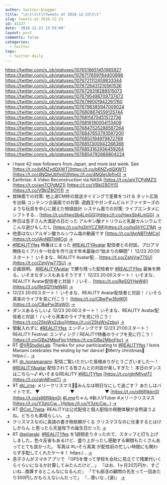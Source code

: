 ```yaml
---
author: twitter-blogger
title: "\n\t\t\t\tTweets at 2018-12-23\t\t"
slug: tweets-at-2018-12-23
id: 41337
date: '2018-12-23 23:59:00'
layout: post
comments: false
categories:
  - twitter
tags:
  - twitter-daily
---
```


https://twitter.com/o_ob/statuses/1076516651451985927 https://twitter.com/o_ob/statuses/1076717659784400896 https://twitter.com/o_ob/statuses/1076721112459833344 https://twitter.com/o_ob/statuses/1076726431210561536 https://twitter.com/o_ob/statuses/1076729318288515073 https://twitter.com/o_ob/statuses/1076795498709737472 https://twitter.com/o_ob/statuses/1076796001942261760 https://twitter.com/o_ob/statuses/1076798385947009024 https://twitter.com/o_ob/statuses/1076808874559135744 https://twitter.com/o_ob/statuses/1076811470451572736 https://twitter.com/o_ob/statuses/1076816190004113409 https://twitter.com/o_ob/statuses/1076847525288587264 https://twitter.com/o_ob/statuses/1076847653793587200 https://twitter.com/o_ob/statuses/1076850194979872769 https://twitter.com/o_ob/statuses/1076851300942266368 https://twitter.com/o_ob/statuses/1076853162936459264 https://twitter.com/o_ob/statuses/1076854792666804224  

*   I have 42 new followers from Japan, and more last week. See [https://t.co/b6NZvdQXWT](https://t.co/b6NZvdQXWT) [https://t.co/4NQleUbfm0](https://t.co/4NQleUbfm0) [->](https://twitter.com/o_ob/statuses/1076516651451985927)
*   Earthrise: A Video Reconstruction via NASA [https://t.co/aniTCPdMZ1](https://t.co/aniTCPdMZ1) [https://t.co/VBkIZ8OYI1](https://t.co/VBkIZ8OYI1) [->](https://twitter.com/o_ob/statuses/1076717659784400896)
*   放映面での対策: 地上波CM枠の放送タイミングで差異をつける ネット広告を出稿 コンテンツ企画面での対策: 遊戯王やガンダムビルドファイターズのような玩具を中心に据えた物語設計 システム面での対策: ライブエンタメにシフトする… [https://t.co/HwxSb4LmGG](https://t.co/HwxSb4LmGG) [->](https://twitter.com/o_ob/statuses/1076721112459833344)
*   昨日は息子さん大満足の日だった アルギン酸ナトリウムと乳酸カルシウムでこんな遊びもしたし [https://t.co/hs5tjYCZ1M](https://t.co/hs5tjYCZ1M) [->](https://twitter.com/o_ob/statuses/1076726431210561536)
*   他意はないアルギン酸カルシウム塩の動画です [https://t.co/lAnNBThMCg](https://t.co/lAnNBThMCg) [->](https://twitter.com/o_ob/statuses/1076729318288515073)
*   [#REALITYfes](https://twitter.com/search?q=%23REALITYfes&src=hash) 特番はじまった [#REALITYAvatar](https://twitter.com/search?q=%23REALITYAvatar&src=hash) 配信者との対談。プロアマ関係なくアバター社会を作り出す年末最後の“始まりの瞬間”！ 12/23 20:00スタート！ いそまな、REALITY Avatar配… [https://t.co/ZshjVw77SU](https://t.co/ZshjVw77SU) [->](https://twitter.com/o_ob/statuses/1076795498709737472)
*   企画説明。 [#REALITYAvatar](https://twitter.com/search?q=%23REALITYAvatar&src=hash) で勝ち残った配信者が [#REALITYfes](https://twitter.com/search?q=%23REALITYfes&src=hash) 最後を飾る。いそまなダンスもあるそうです！ 12/23 20:00スタート！ いそまな、REALITY Avatar配信者と対談！ / いそ… [https://t.co/ReSQYHeW4I](https://t.co/ReSQYHeW4I) [->](https://twitter.com/o_ob/statuses/1076796001942261760)
*   12/23 20:00スタート！ いそまな、REALITY Avatar配信者と対談！ / いそら真実のライブを見に行こう！ [https://t.co/CBwPw3fqW0](https://t.co/CBwPw3fqW0) [->](https://twitter.com/o_ob/statuses/1076798385947009024)
*   ダンスあるらしいよ 12/23 20:00スタート！ いそまな、REALITY Avatar配信者と対談！ / いそら真実のライブを見に行こう！ [https://t.co/2StsWx2zbu](https://t.co/2StsWx2zbu) [->](https://twitter.com/o_ob/statuses/1076808874559135744)
*   間髪入れずに [#REALITYfes](https://twitter.com/search?q=%23REALITYfes&src=hash) エンディングです 12/23 21:00スタート！ REALITY Festival: エンディング / REALITY特番のライブを見に行こう！ [https://t.co/GBa2MboFbc](https://t.co/GBa2MboFbc) [->](https://twitter.com/o_ob/statuses/1076811470451572736)
*   RT [@VRStudioLab](https://twitter.com/VRStudioLab): Thanks for your participating to [#REALITYfes](https://twitter.com/search?q=%23REALITYfes&src=hash) ! Isora Manami celebrates the ending by her dance! 🎄Merry christmas🎄 https:/… [->](https://twitter.com/o_ob/statuses/1076816190004113409)
*   RT [@_Isoramanami](https://twitter.com/_Isoramanami): 配信ご覧いただいた皆様ありがとうございました～！ [#REALITYAvatar](https://twitter.com/search?q=%23REALITYAvatar&src=hash) 配信されてる皆さんとの対談が楽しすぎた！ 本日のダンスはこちら～♪ #いそまなREALITY [#RELITYfes](https://twitter.com/search?q=%23RELITYfes&src=hash) [https://t.co/glnNflvstT](https://t.co/glnNflvstT) [->](https://twitter.com/o_ob/statuses/1076847525288587264)
*   RT [@l_irne](https://twitter.com/l_irne): メリークリスマス🎄✨みんなは明日なにして過ごす？ あたしはバイトです。 ▼　　　　　　　▼　　　　　　　▼ [https://t.co/s66flIkknS](https://t.co/s66flIkknS) [#Lime](https://twitter.com/search?q=%23Lime&src=hash)ちゃん #新人VTuber #メリークリスマス [https://t.co/Y3ztcCw…](https://t.co/Y3ztcCw…) [->](https://twitter.com/o_ob/statuses/1076847653793587200)
*   RT [@Cot_Theta](https://twitter.com/Cot_Theta): REALITYは公式配信と個人配信の視聴体験が全然違うよね。どちらも素晴らしい。 [->](https://twitter.com/o_ob/statuses/1076850194979872769)
*   クリスマスなのに英語の書き物依頼がくる クリスマスなのに仕事するとはけしからん と思ったら天皇陛下の誕生日だった [->](https://twitter.com/o_ob/statuses/1076851300942266368)
*   RT [@eijiaraki](https://twitter.com/eijiaraki): [#REALITYfes](https://twitter.com/search?q=%23REALITYfes&src=hash) を1週間走りきったので、スタッフと打ち上げしました。色々反省もあるけど、盛り上がったし感動する瞬間もたくさんあってとても良かった。 写真は #いそら真実 が配信前の忙しい時間にも関わらず手配してくれたケーキ！ https:/… [->](https://twitter.com/o_ob/statuses/1076853162936459264)
*   息子さんがスマホアプリで 「GPSを使って学校を会社に見立てて残業代いくらぐらいになるか計算してみたんだけど…」 『ほお、1ヶ月20万円か、すごいね…換算するとこんなになるんだ』 「でも部活の顧問の先生って一回あたり300円しかもらえないんだって」 『…尊いな…(涙)』 [->](https://twitter.com/o_ob/statuses/1076854792666804224)